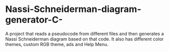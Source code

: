 # Nassi-Schneiderman-diagram-generator-C-
A project that reads a pseudocode from different files and then generates a Nassi Schneiderman diagram based on that code. It also has different color themes, custom RGB theme, ads and Help Menu.
